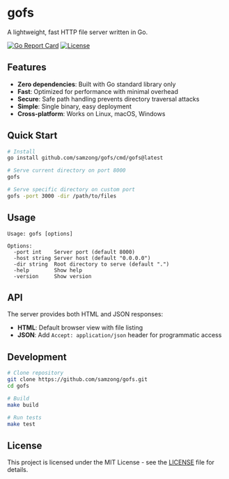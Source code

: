 # gofs

A lightweight, fast HTTP file server written in Go.

[![Go Report Card](https://goreportcard.com/badge/github.com/samzong/gofs)](https://goreportcard.com/report/github.com/samzong/gofs)
[![License](https://img.shields.io/badge/license-MIT-blue.svg)](LICENSE)

## Features

- **Zero dependencies**: Built with Go standard library only
- **Fast**: Optimized for performance with minimal overhead
- **Secure**: Safe path handling prevents directory traversal attacks
- **Simple**: Single binary, easy deployment
- **Cross-platform**: Works on Linux, macOS, Windows

## Quick Start

```bash
# Install
go install github.com/samzong/gofs/cmd/gofs@latest

# Serve current directory on port 8000
gofs

# Serve specific directory on custom port
gofs -port 3000 -dir /path/to/files
```

## Usage

```
Usage: gofs [options]

Options:
  -port int    Server port (default 8000)
  -host string Server host (default "0.0.0.0")
  -dir string  Root directory to serve (default ".")
  -help        Show help
  -version     Show version
```

## API

The server provides both HTML and JSON responses:

- **HTML**: Default browser view with file listing
- **JSON**: Add `Accept: application/json` header for programmatic access

## Development

```bash
# Clone repository
git clone https://github.com/samzong/gofs.git
cd gofs

# Build
make build

# Run tests
make test
```

## License

This project is licensed under the MIT License - see the [LICENSE](LICENSE) file for details.
